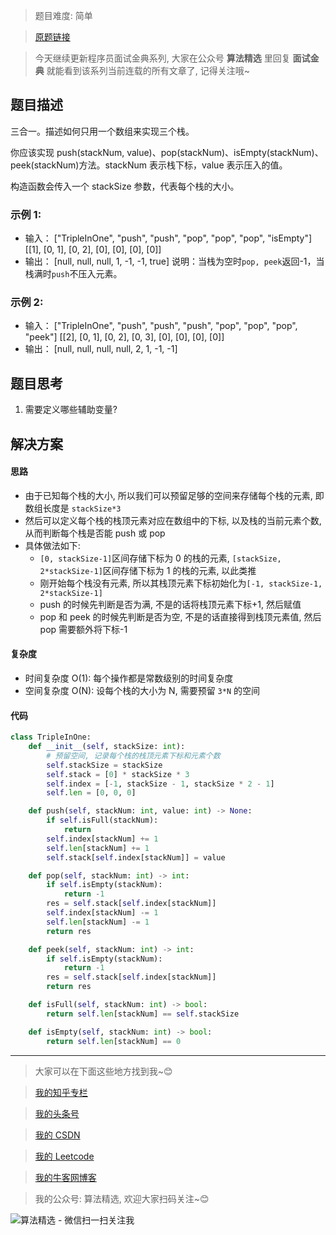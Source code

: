 > 题目难度: 简单

> [原题链接](https://leetcode-cn.com/problems/three-in-one-lcci/)

> 今天继续更新程序员面试金典系列, 大家在公众号 **算法精选** 里回复 **面试金典** 就能看到该系列当前连载的所有文章了, 记得关注哦~

## 题目描述

三合一。描述如何只用一个数组来实现三个栈。

你应该实现 push(stackNum, value)、pop(stackNum)、isEmpty(stackNum)、peek(stackNum)方法。stackNum 表示栈下标，value 表示压入的值。

构造函数会传入一个 stackSize 参数，代表每个栈的大小。

### 示例 1:

- 输入：
  ["TripleInOne", "push", "push", "pop", "pop", "pop", "isEmpty"]
  [[1], [0, 1], [0, 2], [0], [0], [0], [0]]
- 输出：
  [null, null, null, 1, -1, -1, true]
  说明：当栈为空时`pop, peek`返回-1，当栈满时`push`不压入元素。

### 示例 2:

- 输入：
  ["TripleInOne", "push", "push", "push", "pop", "pop", "pop", "peek"]
  [[2], [0, 1], [0, 2], [0, 3], [0], [0], [0], [0]]
- 输出：
  [null, null, null, null, 2, 1, -1, -1]

## 题目思考

1. 需要定义哪些辅助变量?

## 解决方案

#### 思路

- 由于已知每个栈的大小, 所以我们可以预留足够的空间来存储每个栈的元素, 即数组长度是 `stackSize*3`
- 然后可以定义每个栈的栈顶元素对应在数组中的下标, 以及栈的当前元素个数, 从而判断每个栈是否能 push 或 pop
- 具体做法如下:
  - `[0, stackSize-1]`区间存储下标为 0 的栈的元素, `[stackSize, 2*stackSize-1]`区间存储下标为 1 的栈的元素, 以此类推
  - 刚开始每个栈没有元素, 所以其栈顶元素下标初始化为`[-1, stackSize-1, 2*stackSize-1]`
  - push 的时候先判断是否为满, 不是的话将栈顶元素下标+1, 然后赋值
  - pop 和 peek 的时候先判断是否为空, 不是的话直接得到栈顶元素值, 然后 pop 需要额外将下标-1

#### 复杂度

- 时间复杂度 O(1): 每个操作都是常数级别的时间复杂度
- 空间复杂度 O(N): 设每个栈的大小为 N, 需要预留 `3*N` 的空间

#### 代码

```python
class TripleInOne:
    def __init__(self, stackSize: int):
        # 预留空间, 记录每个栈的栈顶元素下标和元素个数
        self.stackSize = stackSize
        self.stack = [0] * stackSize * 3
        self.index = [-1, stackSize - 1, stackSize * 2 - 1]
        self.len = [0, 0, 0]

    def push(self, stackNum: int, value: int) -> None:
        if self.isFull(stackNum):
            return
        self.index[stackNum] += 1
        self.len[stackNum] += 1
        self.stack[self.index[stackNum]] = value

    def pop(self, stackNum: int) -> int:
        if self.isEmpty(stackNum):
            return -1
        res = self.stack[self.index[stackNum]]
        self.index[stackNum] -= 1
        self.len[stackNum] -= 1
        return res

    def peek(self, stackNum: int) -> int:
        if self.isEmpty(stackNum):
            return -1
        res = self.stack[self.index[stackNum]]
        return res

    def isFull(self, stackNum: int) -> bool:
        return self.len[stackNum] == self.stackSize

    def isEmpty(self, stackNum: int) -> bool:
        return self.len[stackNum] == 0
```

---

> 大家可以在下面这些地方找到我~😊

> [我的知乎专栏](https://zhuanlan.zhihu.com/c_1242508721932464128)

> [我的头条号](https://www.toutiao.com/c/user/1090304683804520/#mid=1671643017345028)

> [我的 CSDN](https://me.csdn.net/zjulyx1993)

> [我的 Leetcode](https://leetcode-cn.com/u/suibianfahui/)

> [我的牛客网博客](https://blog.nowcoder.net/zjulyx)

> 我的公众号: 算法精选, 欢迎大家扫码关注~😊

![算法精选 - 微信扫一扫关注我](https://mmbiz.qpic.cn/mmbiz_jpg/1KjZicMlYPMgZWmoL4eYcs6UcfmvsetDWME2YJyaCp9oT9z3U573FWENBNhyOByxYI0epew6O37hiaOhdh90QeJg/640?wx_fmt=jpeg&tp=webp&wxfrom=5&wx_lazy=1&wx_co=1)
